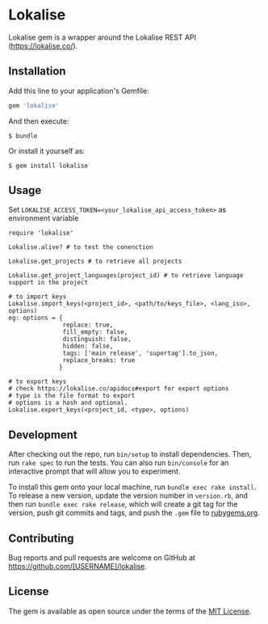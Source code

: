 # Lokalise

Lokalise gem is a wrapper around the Lokalise REST API (https://lokalise.co/).

## Installation

Add this line to your application's Gemfile:

```ruby
gem 'lokalise'
```

And then execute:

    $ bundle

Or install it yourself as:

    $ gem install lokalise

## Usage
Set `LOKALISE_ACCESS_TOKEN=<your_lokalise_api_access_token>` as
environment variable

```
require 'lokalise'

Lokalise.alive? # to test the conenction

Lokalise.get_projects # to retrieve all projects

Lokalise.get_project_languages(project_id) # to retrieve language
support in the project

# to import keys
Lokalise.import_keys(<project_id>, <path/to/keys_file>, <lang_iso>, options)
eg: options = {
               replace: true,
               fill_empty: false,
               distinguish: false,
               hidden: false,
               tags: ['main release', 'supertag'].to_json,
               replace_breaks: true
              }

# to export keys
# check https://lokalise.co/apidocs#export for export options
# type is the file format to export
# options is a hash and optional.
Lokalise.export_keys(<project_id, <type>, options)

```


## Development

After checking out the repo, run `bin/setup` to install dependencies. Then, run `rake spec` to run the tests. You can also run `bin/console` for an interactive prompt that will allow you to experiment.

To install this gem onto your local machine, run `bundle exec rake install`. To release a new version, update the version number in `version.rb`, and then run `bundle exec rake release`, which will create a git tag for the version, push git commits and tags, and push the `.gem` file to [rubygems.org](https://rubygems.org).

## Contributing

Bug reports and pull requests are welcome on GitHub at https://github.com/[USERNAME]/lokalise.

## License

The gem is available as open source under the terms of the [MIT License](http://opensource.org/licenses/MIT).
